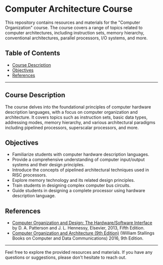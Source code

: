 # Computer Architecture Course

This repository contains resources and materials for the "Computer Organization" course. The course covers a range of topics related to computer architectures, including instruction sets, memory hierarchy, conventional architectures, parallel processors, I/O systems, and more.

## Table of Contents

- [Course Description](#course-description)
- [Objectives](#objectives)
- [References](#references)

---

## Course Description

The course delves into the foundational principles of computer hardware description languages, with a focus on computer organization and architecture. It covers topics such as instruction sets, basic data types, addressing modes, memory hierarchy, and various architectural paradigms including pipelined processors, superscalar processors, and more.

## Objectives

- Familiarize students with computer hardware description languages.
- Provide a comprehensive understanding of computer input/output systems and their design principles.
- Introduce the concepts of pipelined architectural techniques used in RISC processors.
- Explore memory technology and its related design principles.
- Train students in designing complex computer bus circuits.
- Guide students in designing a complete processor using hardware description language.

## References

- [Computer Organization and Design: The Hardware/Software Interface](https://www.elsevier.com/books/computer-organization-and-design/patterson/978-0-12-407726-3) by D. A. Patterson and J. L. Hennessy, Elsevier, 2013, Fifth Edition.
- [Computer Organization and Architecture (9th Edition)](https://www.amazon.com/Computer-Organization-Architecture-William-Stallings/dp/013293633X) (William Stallings Books on Computer and Data Communications) 2016, 9th Edition.

---

Feel free to explore the provided resources and materials. If you have any questions or suggestions, please don't hesitate to reach out.
